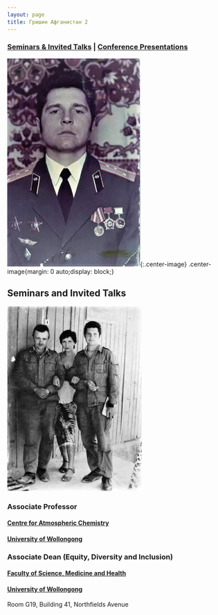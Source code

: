```yaml
---
layout: page
title: Гришин Афганистан 2
---
```


### [Seminars & Invited Talks](#seminars-and-invited-talks)    |   [Conference Presentations](#conference-presentations) 

![ 1 ](/assets/photo_GR/grisha-afgan/image8.png){:.center-image}
.center-image{margin: 0 auto;display: block;}

## Seminars and Invited Talks

<img src="/assets/photo_GR/grisha-afgan/image5.png" alt=" 2 " class="center-image">

### Associate Professor


#### [Centre for Atmospheric Chemistry](https://www.uow.edu.au/science-medicine-health/research/centre-for-atmospheric-chemistry/)<br />

#### [University of Wollongong](https://www.uow.edu.au/)

### Associate Dean (Equity, Diversity and Inclusion)
#### [Faculty of Science, Medicine and Health](https://www.uow.edu.au/science-medicine-health/)<br />
#### [University of Wollongong](https://www.uow.edu.au/)

Room G19, Building 41, Northfields Avenue  
